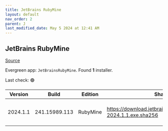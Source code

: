 ```yaml
---
title: JetBrains RubyMine
layout: default
nav_order: 2
parent: J
last_modified_date: May 5 2024 at 12:41 AM
---
```


## JetBrains RubyMine

[Source](https://www.jetbrains.com/rubymine)

Evergreen app: `JetBrainsRubyMine`. Found **1** installer.

Last check: 🟢

| Version  | Build         | Edition  | Sha256                                                           | Date      | Size      | Type | URI                                                                                                                    |
| -------- | ------------- | -------- | ---------------------------------------------------------------- | --------- | --------- | ---- | ---------------------------------------------------------------------------------------------------------------------- |
| 2024.1.1 | 241.15989.113 | RubyMine | https://download.jetbrains.com/ruby/RubyMine-2024.1.1.exe.sha256 | 25/4/2024 | 621550880 | exe  | [https://download.jetbrains.com/ruby/RubyMine-2024.1.1.exe](https://download.jetbrains.com/ruby/RubyMine-2024.1.1.exe) |
